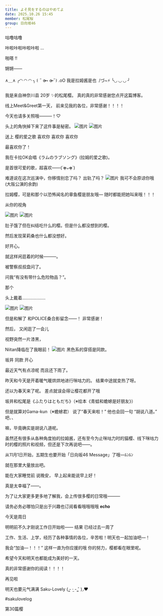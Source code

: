 ```yaml
---
title: よそ見をするのはやめてよ
date: 2025.10.26 15:45
member: 松尾桜
group: 日向坂46
---
```


咕噜咕噜

咔啦咔啦咔啦咔啦 ...




啪嗒 !!





锵锵——

∧＿∧ ╭◜◝ ◜◝ ◜◝ ╮
‎꒰ ˶ ɞ̴̶̷ ༝ ɞ̴̶̷ ˶꒱ .oO 我是拉姆酱是也
‎ /づ~⚡️ ╰◟◞ ◟◞ ◟◞ ╯



我是来自神奈川县 20岁 ✨️的松尾樱。
真的真的非常感谢您点开这篇博客。


线上Meet&Greet第一天，
前来见我的各位，非常感谢！！！！



今天也请多关照哦———！♡



头上的角快掉下来了这件事是秘密。
![图片](https://cdn.hinatazaka46.com/files/14/diary/official/member/moblog/202510/mobaPj1H7.jpg)
![图片](https://cdn.hinatazaka46.com/files/14/diary/official/member/moblog/202510/mobIBaXnA.jpg)


送上 樱的爱之歌
喜欢你 喜欢你 喜欢你

最喜欢你了！


我在卡拉OK会唱《ラムのラブソング》(拉姆的爱之歌)。


是首很可爱的歌，超喜欢——(ˊo̴̶̷̤⌄o̴̶̷̤ˋ)










难道说在这次巡演中，你移情别恋了吗？
出轨了吗？
![图片](https://cdn.hinatazaka46.com/files/14/diary/official/member/moblog/202510/mobQ7l4Bs.jpg)
我可不会原谅你哦
(大阪公演的余韵)





拉姆樱，可是和那个以恐怖闻名的章鱼樱是朋友哦—
随时都能把她叫来哦！！！









从你的视角

![图片](https://cdn.hinatazaka46.com/files/14/diary/official/member/moblog/202510/mob4tRCVF.jpg)
![图片](https://cdn.hinatazaka46.com/files/14/diary/official/member/moblog/202510/mobBYyhNc.jpg)



肚子饿了但在纠结吃什么的樱。但是什么都没想到的樱。


然后发现茉莉桑也什么都没想好。



好开心。










就这样闲逛着的时候———。


被警察叔叔盘问了。



问我“有没有带什么危险物品？”。


那个





头上戴着...................

![图片](https://cdn.hinatazaka46.com/files/14/diary/official/member/moblog/202510/mob4rDLNd.jpg)
![图片](https://cdn.hinatazaka46.com/files/14/diary/official/member/moblog/202510/mobjOql1l.jpg)


但是和解了
和POLICE桑合影留念——！
非常感谢！


然后，
又闲逛了一会儿






视野突然一片漆黑，

Niitan降临在了我眼前！
![图片](https://cdn.hinatazaka46.com/files/14/diary/official/member/moblog/202510/mobrfXRSt.jpg)
黑色系的穿搭是同款。

坂井
同款
开心



最近天气有点凉呢
而且还下雨了。


昨天和今天是开着暖气暖烘烘地进行咪咕力的。
结果中途就变热了呀。


还以为春天来了呢。
差点就误会得让樱花都开了哦

坂井和松尾是《ふたりはともだち》（※绘本《青蛙和蟾蜍是好朋友》）

但是就算对Gama-kun（※蟾蜍君）
说了“春天来啦！”
他也会回一句
“胡说八道。”
吧、、


嘛，毕竟确实是胡说八道呢。





虽然还有很多从各种角度拍的拉姆酱，还有至今为止咪咕力时的猫樱、线下咪咕力时的樱的照片和视频，但还是下次再说吧——。



从11月1日开始，五期生也要开始「日向坂46 Message」了哦—ﾙﾝﾙﾝ


就在那里大量放出吧。


能在大家睡觉前
说晚安，
早上起来能说早上好！

真是太幸福了——。

为了让大家更多更多地了解我，会上传很多樱的日常哦———

请务必务必哪怕只是出于兴趣也订阅看看哦哦哦哦 𝐞𝐜𝐡𝐨




今天是周日


明明前不久才刚说工作日开始啦——
结果
已经过去一周了


工作、生活、上学，经历了各种事情的各位，辛苦啦！明天也一起加油吧—！


我会“加油—！！！”
这样一直为你应援的哦
你的努力，樱都看在眼里呢。

希望今天和明天也都能成为美好的一天。





真的非常感谢你的阅读！！！！



再见啦

明天也要元气满满 Saku-Lovely ( ̳- ·̫ - ̳ˆ )◞❤︎



#sakulovelog


第30篇樱